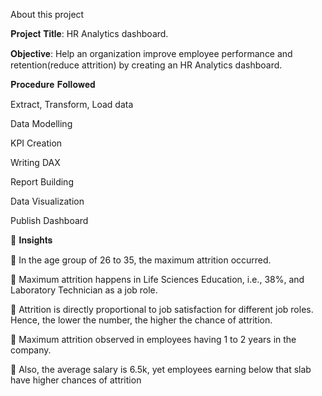 About this project

𝐏𝐫𝐨𝐣𝐞𝐜𝐭 𝐓𝐢𝐭𝐥𝐞: HR Analytics dashboard.

𝐎𝐛𝐣𝐞𝐜𝐭𝐢𝐯𝐞: Help an organization improve employee performance and retention(reduce attrition) by creating an HR Analytics dashboard.

𝐏𝐫𝐨𝐜𝐞𝐝𝐮𝐫𝐞 𝐅𝐨𝐥𝐥𝐨𝐰𝐞𝐝

Extract, Transform, Load data

Data Modelling

KPI Creation

Writing DAX

Report Building

Data Visualization

Publish Dashboard

🚀 𝐈𝐧𝐬𝐢𝐠𝐡𝐭𝐬 

📌 In the age group of 26 to 35, the maximum attrition occurred.

📌 Maximum attrition happens in Life Sciences Education, i.e., 38%, and Laboratory Technician as a job role.

📌 Attrition is directly proportional to job satisfaction for different job roles. Hence, the lower the number, the higher the chance of attrition.

📌 Maximum attrition observed in employees having 1 to 2 years in the company.

📌 Also, the average salary is 6.5k, yet employees earning below that slab have higher chances of attrition
